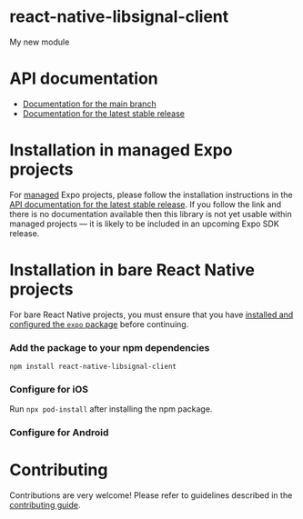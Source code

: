 # react-native-libsignal-client

My new module

# API documentation

- [Documentation for the main branch](https://github.com/expo/expo/blob/main/docs/pages/versions/unversioned/sdk/react-native-libsignal-client.md)
- [Documentation for the latest stable release](https://docs.expo.dev/versions/latest/sdk/react-native-libsignal-client/)

# Installation in managed Expo projects

For [managed](https://docs.expo.dev/archive/managed-vs-bare/) Expo projects, please follow the installation instructions in the [API documentation for the latest stable release](#api-documentation). If you follow the link and there is no documentation available then this library is not yet usable within managed projects &mdash; it is likely to be included in an upcoming Expo SDK release.

# Installation in bare React Native projects

For bare React Native projects, you must ensure that you have [installed and configured the `expo` package](https://docs.expo.dev/bare/installing-expo-modules/) before continuing.

### Add the package to your npm dependencies

```
npm install react-native-libsignal-client
```

### Configure for iOS

Run `npx pod-install` after installing the npm package.


### Configure for Android



# Contributing

Contributions are very welcome! Please refer to guidelines described in the [contributing guide]( https://github.com/expo/expo#contributing).
